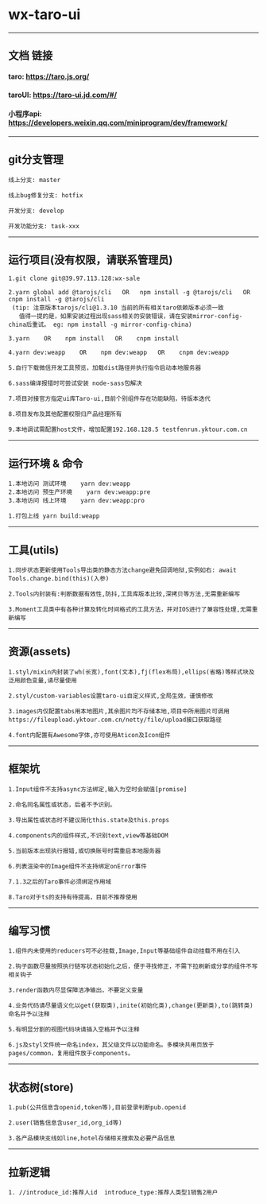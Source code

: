# wx-taro-ui
------------

## 文档 链接

#### taro: https://taro.js.org/

#### taroUI: https://taro-ui.jd.com/#/

#### 小程序api: https://developers.weixin.qq.com/miniprogram/dev/framework/
------------
## git分支管理
    线上分支: master

    线上bug修复分支: hotfix
    
    开发分支: develop

    开发功能分支: task-xxx
------------
## 运行项目(没有权限，请联系管理员)
    1.git clone git@39.97.113.128:wx-sale

    2.yarn global add @tarojs/cli   OR   npm install -g @tarojs/cli   OR     cnpm install -g @tarojs/cli        
     (tip: 注意版本tarojs/cli@1.3.10 当前的所有相关taro依赖版本必须一致  
       值得一提的是，如果安装过程出现sass相关的安装错误，请在安装mirror-config-china后重试。 eg: npm install -g mirror-config-china)

    3.yarn    OR    npm install   OR    cnpm install

    4.yarn dev:weapp    OR    npm dev:weapp   OR    cnpm dev:weapp

    5.自行下载微信开发工具预览，加载dist路径并执行指令启动本地服务器

    6.sass编译报错时可尝试安装 node-sass包解决

    7.项目对接官方指定ui库Taro-ui,目前个别组件存在功能缺陷，待版本迭代

    8.项目发布及其他配置权限归产品经理所有

    9.本地调试需配置host文件，增加配置192.168.128.5 testfenrun.yktour.com.cn

------------
## 运行环境 & 命令
    1.本地访问 测试环境    yarn dev:weapp
    2.本地访问 预生产环境    yarn dev:weapp:pre
    3.本地访问 线上环境    yarn dev:weapp:pro

    1.打包上线 yarn build:weapp
------------

## 工具(utils)
    1.同步状态更新使用Tools导出类的静态方法change避免回调地狱,实例如右: await Tools.change.bind(this)(入参)

    2.Tools内封装有:判断数据有效性,防抖,工具库版本比较,深拷贝等方法,无需重新编写

    3.Moment工具类中有各种计算及转化时间格式的工具方法，并对IOS进行了兼容性处理,无需重新编写
------------
## 资源(assets)
    1.styl/mixin内封装了wh(长宽),font(文本),fj(flex布局),ellips(省略)等样式块及泛用颜色变量,请尽量使用

    2.styl/custom-variables设置taro-ui自定义样式,全局生效，谨慎修改

    3.images内仅配置tabs用本地图片,其余图片均不存储本地,项目中所用图片可调用https://fileupload.yktour.com.cn/netty/file/upload接口获取路径

    4.font内配置有Awesome字体,亦可使用Aticon及Icon组件
------------------------------------
## 框架坑

    1.Input组件不支持async方法绑定,输入为空时会赋值[promise]

    2.命名同名属性或状态，后者不予识别。
    
    3.导出属性或状态时不建议简化this.state及this.props

    4.components内的组件样式,不识别text,view等基础DOM

    5.当前版本出现执行报错,或切换账号时需重启本地服务器

    6.列表渲染中的Image组件不支持绑定onError事件

    7.1.3之后的Taro事件必须绑定作用域

    8.Taro对于ts的支持有待提高，目前不推荐使用
------------------------------------
## 编写习惯
    1.组件内未使用的reducers可不必挂载,Image,Input等基础组件自动挂载不用在引入

    2.钩子函数尽量按照执行链写状态初始化之后，便于寻找修正，不需下拉刷新或分享的组件不写相关钩子

    3.render函数内尽显保障洁净输出，不要定义变量

    4.业务代码请尽量语义化以get(获取类),inite(初始化类),change(更新类),to(跳转类)命名并予以注释

    5.有明显分割的视图代码块请插入空格并予以注释

    6.js及styl文件统一命名index，其父级文件以功能命名。多模块共用页放于pages/common，复用组件放于components。
------------
## 状态树(store)
    1.pub(公共信息含openid,token等),目前登录判断pub.openid
    
    2.user(销售信息含user_id,org_id等)
    
    3.各产品模块支线如line,hotel存储相关搜索及必要产品信息
------------
## 拉新逻辑
    1. //introduce_id:推荐人id  introduce_type:推荐人类型1销售2用户
